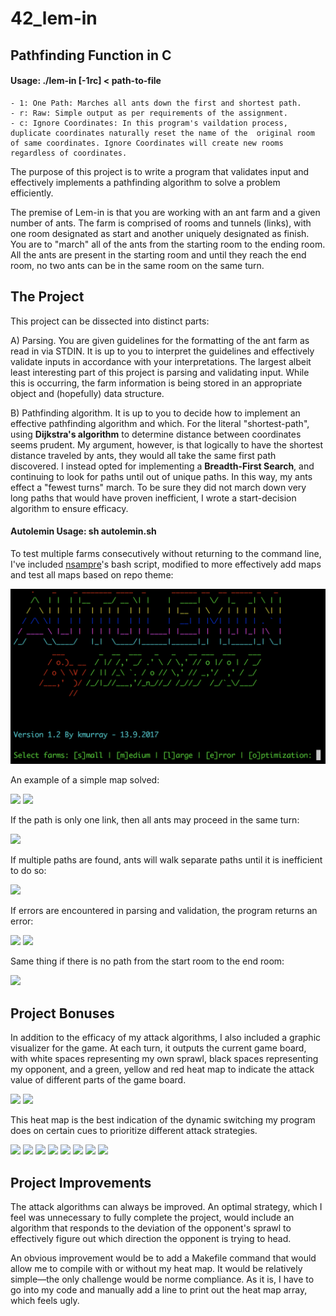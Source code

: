 # 42_lem-in
## Pathfinding Function in C

#### Usage: ./lem-in [-1rc] < path-to-file
    - 1: One Path: Marches all ants down the first and shortest path.
    - r: Raw: Simple output as per requirements of the assignment.
    - c: Ignore Coordinates: In this program's vaildation process, duplicate coordinates naturally reset the name of the  original room of same coordinates. Ignore Coordinates will create new rooms regardless of coordinates.

The purpose of this project is to write a program that validates input and effectively implements a pathfinding algorithm to solve a problem efficiently.

The premise of Lem-in is that you are working with an ant farm and a given number of ants. The farm is comprised of rooms and tunnels (links), with one room designated as start and another uniquely designated as finish. You are to "march" all of the ants from the starting room to the ending room. All the ants are present in the starting room and until they reach the end room, no two ants can be in the same room on the same turn.

## The Project

This project can be dissected into distinct parts:

A) Parsing. You are given guidelines for the formatting of the ant farm as read in via STDIN. It is up to you to interpret the guidelines and effectively validate inputs in accordance with your interpretations. The largest albeit least interesting part of this project is parsing and validating input. While this is occurring, the farm information is being stored in an appropriate object and (hopefully) data structure.

B) Pathfinding algorithm. It is up to you to decide how to implement an effective pathfinding algorithm and which. For the literal "shortest-path", using <b>Dijkstra's algorithm</b> to determine distance between coordinates seems prudent. My argument, however, is that logically to have the shortest distance traveled by ants, they would all take the same first path discovered. I instead opted for implementing a <b>Breadth-First Search</b>, and continuing to look for paths until out of unique paths. In this way, my ants effect a "fewest turns" march. To be sure they did not march down very long paths that would have proven inefficient, I wrote a start-decision algorithm to ensure efficacy.
 
#### Autolemin Usage: sh autolemin.sh

To test multiple farms consecutively without returning to the command line, I've included <a href="https://github.com/nsampre">nsampre</a>'s bash script, modified to more effectively add maps and test all maps based on repo theme:

![](/screenshots/autolemin.png)

An example of a simple map solved:

![](/screenshots/maps_cobmap.png)
![](/screenshots/maps_cobmap_result.png)

If the path is only one link, then all ants may proceed in the same turn:

![](/screenshots/maps_onestep.png)

If multiple paths are found, ants will walk separate paths until it is inefficient to do so:

![](/screenshots/maps_diamond.png)

If errors are encountered in parsing and validation, the program returns an error:

![](/screenshots/maps_error_illegal.png)
![](/screenshots/maps_error_overflow.png)

Same thing if there is no path from the start room to the end room:

![](/screenshots/maps_error_noroute.png)

## Project Bonuses

In addition to the efficacy of my attack algorithms, I also included a graphic visualizer for the game. At each turn, it outputs the current game board, with white spaces representing my own sprawl, black spaces representing my opponent, and a green, yellow and red heat map to indicate the attack value of different parts of the game board. 

![](/screenshots/heat_map0.png)
![](/screenshots/heat_map1.png)

This heat map is the best indication of the dynamic switching my program does on certain cues to prioritize different attack strategies.

![](/screenshots/heat_map2.png)
![](/screenshots/heat_map3.png)
![](/screenshots/heat_map4.png)
![](/screenshots/heat_map5.png)
![](/screenshots/heat_map6.png)
![](/screenshots/heat_map7.png)
![](/screenshots/heat_map8.png)
![](/screenshots/heat_map9.png)

## Project Improvements

The attack algorithms can always be improved. An optimal strategy, which I feel was unnecessary to fully complete the project, would include an algorithm that responds to the deviation of the opponent's sprawl to effectively figure out which direction the opponent is trying to head.

An obvious improvement would be to add a Makefile command that would allow me to compile with or without my heat map. It would be relatively simple—the only challenge would be norme compliance. As it is, I have to go into my code and manually add a line to print out the heat map array, which feels ugly.
